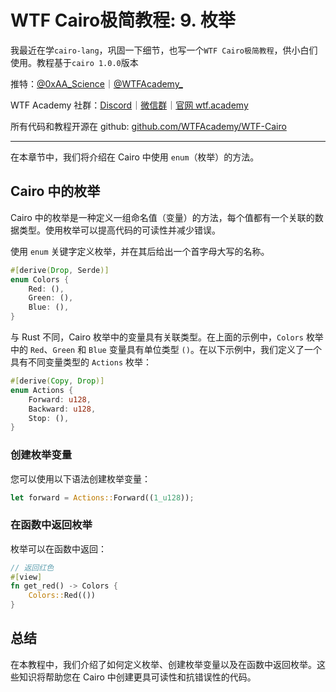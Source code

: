 # WTF Cairo极简教程: 9. 枚举

我最近在学`cairo-lang`，巩固一下细节，也写一个`WTF Cairo极简教程`，供小白们使用。教程基于`cairo 1.0.0`版本

推特：[@0xAA_Science](https://twitter.com/0xAA_Science)｜[@WTFAcademy_](https://twitter.com/WTFAcademy_)

WTF Academy 社群：[Discord](https://discord.gg/5akcruXrsk)｜[微信群](https://docs.google.com/forms/d/e/1FAIpQLSe4KGT8Sh6sJ7hedQRuIYirOoZK_85miz3dw7vA1-YjodgJ-A/viewform?usp=sf_link)｜[官网 wtf.academy](https://wtf.academy)

所有代码和教程开源在 github: [github.com/WTFAcademy/WTF-Cairo](https://github.com/WTFAcademy/WTF-Cairo)

---

在本章节中，我们将介绍在 Cairo 中使用 `enum`（枚举）的方法。

## Cairo 中的枚举

Cairo 中的枚举是一种定义一组命名值（变量）的方法，每个值都有一个关联的数据类型。使用枚举可以提高代码的可读性并减少错误。

使用 `enum` 关键字定义枚举，并在其后给出一个首字母大写的名称。

```rust
#[derive(Drop, Serde)]
enum Colors { 
    Red: (), 
    Green: (), 
    Blue: (), 
}
```

与 Rust 不同，Cairo 枚举中的变量具有关联类型。在上面的示例中，`Colors` 枚举中的 `Red`、`Green` 和 `Blue` 变量具有单位类型 `()`。在以下示例中，我们定义了一个具有不同变量类型的 `Actions` 枚举：

```rust
#[derive(Copy, Drop)]
enum Actions { 
    Forward: u128, 
    Backward: u128, 
    Stop: (),
}
```

### 创建枚举变量

您可以使用以下语法创建枚举变量：

```rust
let forward = Actions::Forward((1_u128));
```

### 在函数中返回枚举

枚举可以在函数中返回：

```rust
// 返回红色
#[view]
fn get_red() -> Colors {
    Colors::Red(())
}
```

## 总结

在本教程中，我们介绍了如何定义枚举、创建枚举变量以及在函数中返回枚举。这些知识将帮助您在 Cairo 中创建更具可读性和抗错误性的代码。